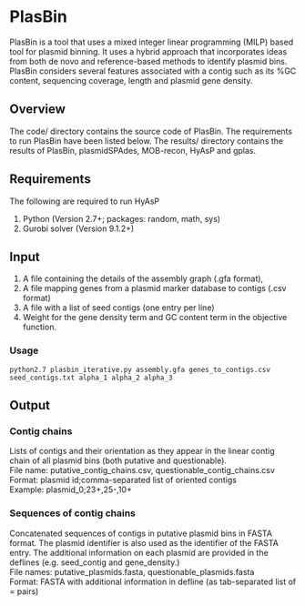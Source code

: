 # PlasBin
PlasBin is a tool that uses a mixed integer linear programming (MILP) based tool for plasmid binning. It uses a hybrid approach that incorporates ideas from both de novo and reference-based methods to identify plasmid bins. PlasBin considers several features associated with a contig such as
its %GC content, sequencing coverage, length and plasmid gene density.

## Overview
The code/ directory contains the source code of PlasBin. The requirements to run PlasBin have been listed below. The results/ directory contains the results of PlasBin, plasmidSPAdes, MOB-recon, HyAsP and gplas.

## Requirements
The following are required to run HyAsP
1. Python (Version 2.7+; packages: random, math, sys)
2. Gurobi solver (Version 9.1.2+)

## Input
1. A file containing the details of the assembly graph (.gfa format), 
2. A file mapping genes from a plasmid marker database to contigs (.csv format)
3. A file with a list of seed contigs (one entry per line) 
4. Weight for the gene density term and GC content term in the objective function.

### Usage
```
python2.7 plasbin_iterative.py assembly.gfa genes_to_contigs.csv seed_contigs.txt alpha_1 alpha_2 alpha_3
```

## Output
### Contig chains
Lists of contigs and their orientation as they appear in the linear contig chain of all plasmid bins (both putative and questionable).<br/>
File name: putative_contig_chains.csv, questionable_contig_chains.csv<br/>
Format: plasmid id;comma-separated list of oriented contigs<br/>
Example: plasmid_0;23+,25-,10+<br/>

### Sequences of contig chains<br/>
Concatenated sequences of contigs in putative plasmid bins in FASTA format. The plasmid identifier is also used as the identifier of the FASTA entry. The additional information on each plasmid are provided in the deflines (e.g. seed_contig and gene_density.)<br/>
File names: putative_plasmids.fasta, questionable_plasmids.fasta<br/>
Format: FASTA with additional information in defline (as tab-separated list of <property>=<value> pairs)<br/>

